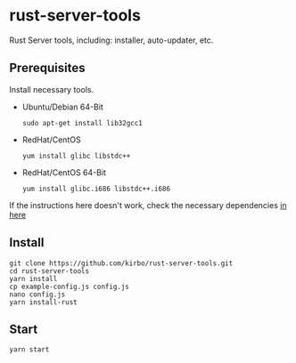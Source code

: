 # rust-server-tools
Rust Server tools, including: installer, auto-updater, etc.


## Prerequisites

Install necessary tools.

* Ubuntu/Debian 64-Bit

  `sudo apt-get install lib32gcc1`

* RedHat/CentOS

  `yum install glibc libstdc++`

* RedHat/CentOS 64-Bit

  `yum install glibc.i686 libstdc++.i686`


If the instructions here doesn't work, check the necessary dependencies [in here](https://developer.valvesoftware.com/wiki/SteamCMD#Manually)


## Install

```
git clone https://github.com/kirbo/rust-server-tools.git
cd rust-server-tools
yarn install
cp example-config.js config.js
nano config.js
yarn install-rust
```

## Start

```
yarn start
```

